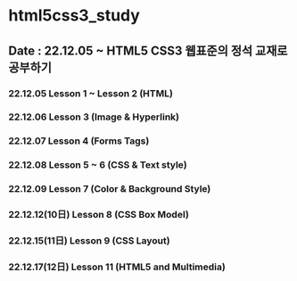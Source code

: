 # html5css3_study
## Date : 22.12.05 ~ HTML5 CSS3 웹표준의 정석 교재로 공부하기

### 22.12.05       Lesson 1 ~ Lesson 2 (HTML)
### 22.12.06       Lesson 3 (Image & Hyperlink)
### 22.12.07       Lesson 4 (Forms Tags)
### 22.12.08       Lesson 5 ~ 6 (CSS & Text style)
### 22.12.09       Lesson 7 (Color & Background Style)
### 22.12.12(10日) Lesson 8 (CSS Box Model)
### 22.12.15(11日) Lesson 9 (CSS Layout) 
### 22.12.17(12日) Lesson 11 (HTML5 and Multimedia) 

